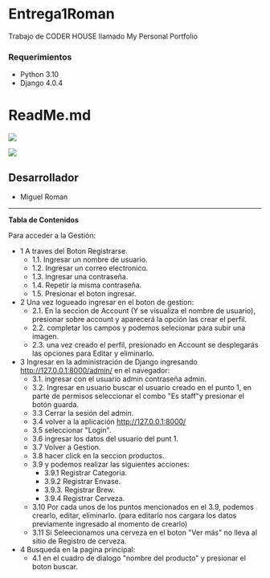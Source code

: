 # Entrega1Roman
Trabajo de CODER HOUSE llamado My Personal Portfolio


### Requerimientos

- Python 3.10
- Django 4.0.4

# ReadMe.md

![](Beers.png)

![](https://img.shields.io/bower/v/editor.md.svg)

## Desarrollador ##
 - Miguel Roman

--------------------------------------------------------------------------------

**Tabla de Contenidos**

Para acceder a la Gestión: 
  - 1 A traves del Boton Registrarse.
    - 1.1. Ingresar un nombre de usuario.
    - 1.2. Ingresar un correo electronico.
    - 1.3. Ingresar una contraseña.
    - 1.4. Repetir la misma contraseña.
    - 1.5. Presionar el boton ingresar.
  - 2 Una vez logueado ingresar en el boton de gestion:
    - 2.1. En la seccion de Account (Y se visualiza el nombre de usuario), presionar sobre account y aparecerá la opción las crear el perfil.
    - 2.2. completar los campos y podemos selecionar para subir una imagen.
    - 2.3. una vez creado el perfil, presionado en Account se desplegarás las opciones para Editar y eliminarlo.
  - 3 Ingresar en la administración de Django ingresando http://127.0.0.1:8000/admin/ en el navegador:
    - 3.1. ingresar con el usuario admin contraseña admin.
    - 3.2. Ingresar en usuario buscar el usuario creado en el punto 1, en parte de permisos seleccionar el combo "Es staff"y presionar el botón guarda.
    - 3.3 Cerrar la sesión del admin.
    - 3.4 volver a la aplicación http://127.0.0.1:8000/ 
    - 3.5 seleccionar "Login".
    - 3.6 ingresar los datos del usuario del punt 1.
    - 3.7 Volver a Gestion.
    - 3.8 hacer click en la seccion productos.
    - 3.9 y podemos realizar las siguientes acciones:
      - 3.9.1  Registrar Categoria.
      - 3.9.2  Registrar Envase.
      - 3.9.3. Registrar Brew.
      - 3.9.4  Registrar Cerveza.
    - 3.10 Por cada unos de los puntos mencionados en el 3.9, podemos crearlo, editar, eliminarlo. (para editarlo nos cargara los datos previamente ingresado al momento de crearlo)
    - 3.11 Si Seleecionamos una cerveza en el boton "Ver más" no lleva al sitio de Registro de cerveza.
  - 4 Busqueda en la pagina principal:
    - 4.1 en el cuadro de dialogo "nombre del producto" y presionar el boton buscar.